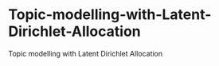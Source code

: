 # Topic-modelling-with-Latent-Dirichlet-Allocation
Topic modelling with Latent Dirichlet Allocation

